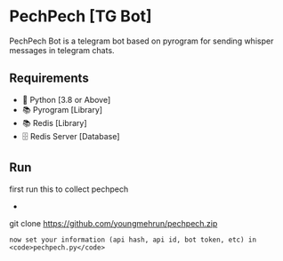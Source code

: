 # PechPech [TG Bot]
PechPech Bot is a telegram bot based on pyrogram
for sending whisper messages in telegram chats.

## Requirements 
- 🐍 Python [3.8 or Above] 
- 📚 Pyrogram [Library]
- 📚 Redis [Library]
- 🗄 Redis Server [Database]

## Run
first run this to collect pechpech
- ```bash
git clone https://github.com/youngmehrun/pechpech.zip</code>
```
now set your information (api hash, api id, bot token, etc) in <code>pechpech.py</code>
